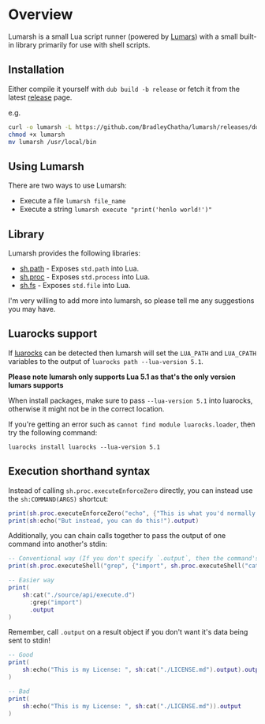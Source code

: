 # Overview

Lumarsh is a small Lua script runner (powered by [Lumars](https://github.com/BradleyChatha/lumars)) with a small
built-in library primarily for use with shell scripts.

## Installation

Either compile it yourself with `dub build -b release` or fetch it from the latest [release](https://github.com/BradleyChatha/lumarsh/releases/latest) page.

e.g.

```bash
curl -o lumarsh -L https://github.com/BradleyChatha/lumarsh/releases/download/v0.1.5/lumarsh
chmod +x lumarsh
mv lumarsh /usr/local/bin
```

## Using Lumarsh

There are two ways to use Lumarsh:

* Execute a file `lumarsh file_name`
* Execute a string `lumarsh execute "print('henlo world!')"`

## Library

Lumarsh provides the following libraries:

* [sh.path](./source/api/path.d) - Exposes `std.path` into Lua.
* [sh.proc](./source/api/proc.d) - Exposes `std.process` into Lua.
* [sh.fs](./source/api/fs.d) - Exposes `std.file` into Lua.

I'm very willing to add more into lumarsh, so please tell me any suggestions you may have.

## Luarocks support

If [luarocks](https://luarocks.org/) can be detected then lumarsh will set the `LUA_PATH` and `LUA_CPATH` variables
to the output of `luarocks path --lua-version 5.1`.

**Please note lumarsh only supports Lua 5.1 as that's the only version lumars supports**

When install packages, make sure to pass `--lua-version 5.1` into luarocks, otherwise it might not be in the correct location.

If you're getting an error such as `cannot find module luarocks.loader`, then try the following command:

```shell
luarocks install luarocks --lua-version 5.1
```

## Execution shorthand syntax

Instead of calling `sh.proc.executeEnforceZero` directly, you can instead use the `sh:COMMAND(ARGS)` shortcut:

```lua
print(sh.proc.executeEnforceZero("echo", {"This is what you'd normally do"}).output)
print(sh:echo("But instead, you can do this!").output)
```

Additionally, you can chain calls together to pass the output of one command into another's stdin:

```lua
-- Conventional way (If you don't specify `.output`, then the command's output is sent to stdin)
print(sh.proc.executeShell("grep", {"import", sh.proc.executeShell("cat", {"./source/api/execute.d"})}).output)

-- Easier way
print(
    sh:cat("./source/api/execute.d")
      :grep("import")
      .output
)
```

Remember, call `.output` on a result object if you don't want it's data being sent to stdin!

```lua
-- Good
print(
    sh:echo("This is my License: ", sh:cat("./LICENSE.md").output).output
)

-- Bad
print(
    sh:echo("This is my License: ", sh:cat("./LICENSE.md")).output
)
```

